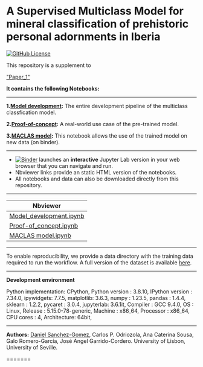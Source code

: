 # A Supervised Multiclass Model for mineral classification of prehistoric personal adornments in Iberia

[![GitHub License](https://img.shields.io/github/license/Daniel-SanchezG/MACLAS)](https://github.com/Daniel-SanchezG/MACLAS/blob/main/LICENSE)


This repository is a supplement to

["Paper_1"]()


**It contains the following Notebooks:**

---

**1.[Model development](./Model_development.ipynb):** The entire development pipeline of the multiclass classfication model.

**2.[Proof-of-concept](./Proof-of-concept.ipynb):** A real-world use case of the pre-trained model. 

**3.[MACLAS model](./MACLAS.ipynb):** This notebook allows the use of the trained model on new data (on binder).

---

* [![Binder](https://mybinder.org/badge_logo.svg)](https://mybinder.org/v2/gh/Daniel-SanchezG/MACLAS/main) launches an **interactive** Jupyter Lab version in your web browser that you can navigate and run.  
* Nbviewer links provide an static HTML version of the notebooks.
* All notebooks and data can also be downloaded directly from this repository. 

---
| Nbviewer |
| ---      |
| [Model_development.ipynb](https://nbviewer.org/github/Daniel-SanchezG/MACLAS/blob/main/Model_development.ipynb) |
| [Proof-of_concept.ipynb](https://nbviewer.org/github/Daniel-SanchezG/MACLAS/blob/main/Proof-of-concept.ipynb) |
| [MACLAS model.ipynb](https://nbviewer.org/github/Daniel-SanchezG/MACLAS/blob/main/MACLAS.ipynb) |

---
To enable reproducibility, we provide a data directory with the training data required to run the workflow. A full version of the dataset is available [here](https://zenodo.org/uploads/8268679).

---
**Development environment**

Python implementation: CPython,
Python version       : 3.8.10,
IPython version      : 7.34.0,
ipywidgets: 7.7.5,
matplotlib: 3.6.3,
numpy     : 1.23.5,
pandas    : 1.4.4,
sklearn   : 1.2.2,
pycaret   : 3.0.4,
jupyterlab: 3.6.1it, 
Compiler    : GCC 9.4.0,
OS          : Linux,
Release     : 5.15.0-78-generic,
Machine     : x86_64,
Processor   : x86_64,
CPU cores   : 4,
Architecture: 64bit,

---
**Authors:** [Daniel Sanchez-Gomez](mailto:daniel-sanchez-gomez@edu.ulisboa.pt), Carlos P. Odriozola, Ana Caterina Sousa, Galo Romero-García, José Angel Garrido-Cordero. University of Lisbon, University of Seville. 

=======

